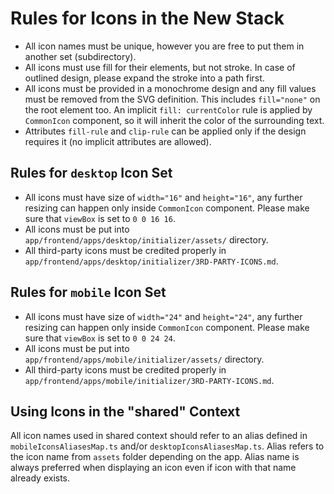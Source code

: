 # Rules for Icons in the New Stack

- All icon names must be unique, however you are free to put them in another set (subdirectory).
- All icons must use fill for their elements, but not stroke. In case of outlined design, please expand the stroke into
  a path first.
- All icons must be provided in a monochrome design and any fill values must be removed from the SVG definition. This
  includes `fill="none"` on the root element too. An implicit `fill: currentColor` rule is applied by `CommonIcon`
  component, so it will inherit the color of the surrounding text.
- Attributes `fill-rule` and `clip-rule` can be applied only if the design requires it (no implicit attributes are
  allowed).

## Rules for `desktop` Icon Set

- All icons must have size of `width="16"` and `height="16"`, any further resizing can happen only inside `CommonIcon`
  component. Please make sure that `viewBox` is set to `0 0 16 16`.
- All icons must be put into `app/frontend/apps/desktop/initializer/assets/` directory.
- All third-party icons must be credited properly in `app/frontend/apps/desktop/initializer/3RD-PARTY-ICONS.md`.

## Rules for `mobile` Icon Set

- All icons must have size of `width="24"` and `height="24"`, any further resizing can happen only inside `CommonIcon`
  component. Please make sure that `viewBox` is set to `0 0 24 24`.
- All icons must be put into `app/frontend/apps/mobile/initializer/assets/` directory.
- All third-party icons must be credited properly in `app/frontend/apps/mobile/initializer/3RD-PARTY-ICONS.md`.

## Using Icons in the "shared" Context

All icon names used in shared context should refer to an alias defined in `mobileIconsAliasesMap.ts` and/or
`desktopIconsAliasesMap.ts`. Alias refers to the icon name from `assets` folder depending on the app. Alias name is
always preferred when displaying an icon even if icon with that name already exists.
